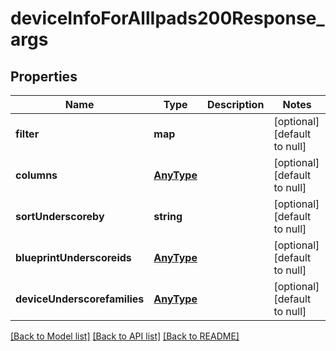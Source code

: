 # deviceInfoForAllIpads200Response_args

## Properties
Name | Type | Description | Notes
------------ | ------------- | ------------- | -------------
**filter** | **map** |  | [optional] [default to null]
**columns** | [**AnyType**](.md) |  | [optional] [default to null]
**sortUnderscoreby** | **string** |  | [optional] [default to null]
**blueprintUnderscoreids** | [**AnyType**](.md) |  | [optional] [default to null]
**deviceUnderscorefamilies** | [**AnyType**](.md) |  | [optional] [default to null]

[[Back to Model list]](../README.md#documentation-for-models) [[Back to API list]](../README.md#documentation-for-api-endpoints) [[Back to README]](../README.md)


